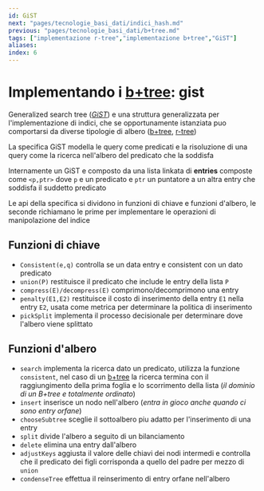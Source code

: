 ```yaml
---
id: GiST
next: "pages/tecnologie_basi_dati/indici_hash.md"
previous: "pages/tecnologie_basi_dati/b+tree.md"
tags: ["implementazione r-tree","implementazione b+tree","GiST"]
aliases: 
index: 6
---
```


# Implementando i [b+tree](tecnologie_basi_dati/b+tree.md): gist

Generalized search tree (*[GiST](https://en.wikipedia.org/wiki/GiST)*) e una struttura generalizzata per l'implementazione di indici, che se opportunamente istanziata puo comportarsi da diverse tipologie di albero ([b+tree](b+tree.md), [r-tree](tecnologie_basi_dati/r-tree.md))

La specifica GiST modella le query come predicati e la risoluzione di una query come la ricerca nell'albero del predicato che la soddisfa

Internamente un GiST e composto da una lista linkata di **entries** composte come `<p,ptr>` dove `p` e un predicato e `ptr` un puntatore a un altra entry che soddisfa il suddetto predicato

Le api della specifica si dividono in funzioni di chiave e funzioni d'albero, le seconde richiamano le prime per implementare le operazioni di manipolazione del indice

## Funzioni di chiave

- `Consistent(e,q)` controlla se un data entry e consistent con un dato predicato
- `union(P)` restituisce il predicato che include le entry della lista `P`
- `compress(E)/decompress(E)` comprimono/decomprimono una entry
- `penalty(E1,E2)` restituisce il costo di inserimento della entry `E1` nella entry `E2`, usata come metrica per determinare la politica di inserimento
- `pickSplit` implementa il processo decisionale per determinare dove l'albero viene splittato

## Funzioni d'albero

- `search` implementa la ricerca dato un predicato, utilizza la funzione `consistent`, nel caso di un  [b+tree](tecnologie_basi_dati/b+tree.md) la ricerca termina con il raggiungimento della prima foglia e lo scorrimento della lista (*il dominio di un B+tree e totalmente ordinato*)
- `insert` inserisce un nodo nell'albero (*entra in gioco anche quando ci sono entry orfane*)
- `chooseSubtree` sceglie il sottoalbero piu adatto per l'inserimento di una entry
- `split` divide l'albero a seguito di un bilanciamento
- `delete` elimina una entry dall'albero
- `adjustKeys` aggiusta il valore delle chiavi dei nodi intermedi e controlla che il predicato dei figli corrisponda a quello del padre per mezzo di `union`
- `condenseTree` effettua il reinserimento di entry orfane nell'albero
